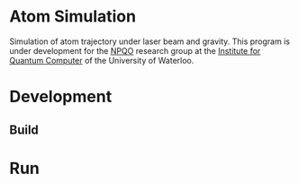 # Atom Simulation 
Simulation of atom trajectory under laser beam and gravity. This program is under development for the [NPQO](https://npqo.weebly.com/) research group at the [Institute for Quantum Computer](https://uwaterloo.ca/institute-for-quantum-computing/) of the University of Waterloo. 

# Development
## Build

# Run
